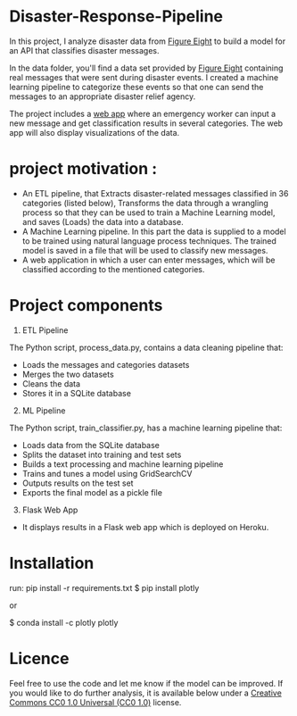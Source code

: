 # Disaster-Response-Pipeline
 
 In this project, I analyze disaster data from [Figure Eight](https://www.figure-eight.com/) to build a model for an API that classifies disaster messages.

In the data folder, you'll find a data set provided by [Figure Eight](https://www.figure-eight.com/) containing real messages that were sent during disaster events. I created a machine learning pipeline to categorize these events so that one can send the messages to an appropriate disaster relief agency.

The project includes a [web app](https://my-app-disaster.herokuapp.com) where an emergency worker can input a new message and get classification results in several categories. The web app will also display visualizations of the data. 

# project motivation :

* An ETL pipeline, that Extracts disaster-related messages classified in 36 categories (listed below), Transforms the data through a wrangling process so that they can be used to train a Machine Learning model, and saves (Loads) the data into a database.
* A Machine Learning pipeline. In this part the data is supplied to a model to be trained using natural language process techniques. The trained model is saved in a file that will be used to classify new messages.
* A web application in which a user can enter messages, which will be classified according to the mentioned categories.

# Project components

1. ETL Pipeline

The Python script, process_data.py, contains a data cleaning pipeline that:

- Loads the messages and categories datasets
- Merges the two datasets
- Cleans the data
- Stores it in a SQLite database

2. ML Pipeline

The Python script, train_classifier.py, has a machine learning pipeline that:

- Loads data from the SQLite database
- Splits the dataset into training and test sets
- Builds a text processing and machine learning pipeline
- Trains and tunes a model using GridSearchCV
- Outputs results on the test set
- Exports the final model as a pickle file

3. Flask Web App

- It displays results in a Flask web app which is deployed on Heroku.

# Installation

run: pip install -r requirements.txt 
$ pip install plotly

or

$ conda install -c plotly plotly

# Licence
Feel free to use the code and let me know if the model can be improved. If you would like to do further analysis, it is available below under a [Creative Commons CC0 1.0 Universal (CC0 1.0)](https://creativecommons.org/publicdomain/zero/1.0/) license.
 

